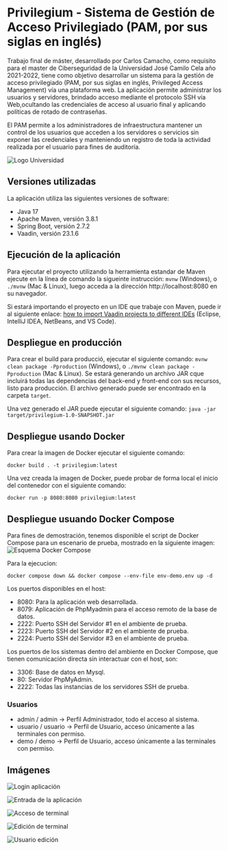 # Privilegium - Sistema de Gestión de Acceso Privilegiado (PAM, por sus siglas en inglés)

Trabajo final de máster, desarrollado por Carlos Camacho, como requisito para el master de Ciberseguridad de la 
Universidad José Camilo Cela año 2021-2022, tiene como objetivo desarrollar un sistema para la gestión de acceso privilegiado
(PAM, por sus siglas en inglés, Privileged Access Management) vía una plataforma web. La aplicación permite administrar
los usuarios y servidores, brindado acceso mediante el protocolo SSH vía Web,ocultando las credenciales de acceso al
usuario final y aplicando políticas de rotado de contraseñas.

El PAM permite a los administradores de infraestructura mantener un control de los usuarios que acceden a los
servidores o servicios sin exponer las credenciales y manteniendo un registro de toda la actividad realizada 
por el usuario para fines de auditoría.

![Logo Universidad](/img/logo-ucjc.png)

## Versiones utilizadas

La aplicación utiliza las siguientes versiones de software:

* Java 17
* Apache Maven, versión 3.8.1
* Spring Boot, versión 2.7.2
* Vaadin, versión 23.1.6

## Ejecución de la aplicación

Para ejecutar el proyecto utilizando la herramienta estandar de Maven ejecute en la línea de comando
la sigueinte instrucción: `mvnw` (Windows), o `./mvnw` (Mac & Linux), luego acceda a la dirección
http://localhost:8080 en su navegador.

Si estará importando el proyecto en un IDE que trabaje con Maven, puede ir al siguiente enlace: 
[how to import Vaadin projects to different IDEs](https://vaadin.com/docs/latest/flow/guide/step-by-step/importing) (Eclipse, IntelliJ IDEA, NetBeans, and VS Code).

## Despliegue en producción

Para crear el build para producció, ejecutar el siguiente comando: `mvnw clean package -Pproduction` (Windows),
o `./mvnw clean package -Pproduction` (Mac & Linux).
Se estará generando un archivo JAR cque incluirá todas las dependencias del back-end y front-end con sus recursos,
listo para producción. El archivo generado puede ser encontrado en la carpeta `target`.

Una vez generado el JAR puede ejecutar el siguiente comando:
`java -jar target/privilegium-1.0-SNAPSHOT.jar`

## Despliegue usando Docker

Para crear la imagen de Docker ejecutar el siguiente comando:

```
docker build . -t privilegium:latest
```

Una vez creada la imagen de Docker, puede probar de forma local el inicio del contenedor con el siguiente comando:

```
docker run -p 8080:8080 privilegium:latest
```

## Despliegue usuando Docker Compose

Para fines de demostración, tenemos disponible el script de Docker Compose para un escenario de prueba, mostrado en la siguiente imagen:
![Esquema Docker Compose](/img/esquema-docker-compose.png)

Para la ejecucion:

```
docker compose down && docker compose --env-file env-demo.env up -d
```

Los puertos disponibles en el host:

* 8080: Para la aplicación web desarrollada.
* 8079: Aplicación de PhpMyadmin para el acceso remoto de la base de datos. 
* 2222: Puerto SSH del Servidor #1 en el ambiente de prueba. 
* 2223: Puerto SSH del Servidor #2 en el ambiente de prueba. 
* 2224: Puerto SSH del Servidor #3 en el ambiente de prueba.

Los puertos de los sistemas dentro del ambiente en Docker Compose, que tienen comunicación directa 
sin interactuar con el host, son:

* 3306: Base de datos en Mysql.
* 80: Servidor PhpMyAdmin. 
* 2222: Todas las instancias de los servidores SSH de prueba.

### Usuarios

* admin / admin -> Perfil Administrador, todo el acceso al sistema.
* usuario / usuario -> Perfil de Usuario, acceso únicamente a las terminales con permiso.
* demo / demo -> Perfil de Usuario, acceso únicamente a las terminales con permiso.

## Imágenes

![Login aplicación](/img/login.png)

![Entrada de la aplicación](/img/entrada.png)

![Acceso de terminal](/img/terminal.png)

![Edición de terminal](/img/edicion-terminal.png)

![Usuario edición](/img/usuario-edicion.png)

